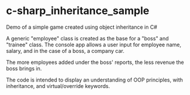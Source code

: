 # c-sharp_inheritance_sample
Demo of a simple game created using object inheritance in C#

A generic "employee" class is created as the base for a "boss" and "trainee" class. The console app allows a user input for employee name, salary, and in the case of a boss, a company car.

The more employees added under the boss' reports, the less revenue the boss brings in.

The code is intended to display an understanding of OOP principles, with inheritance, and virtual/override keywords.
